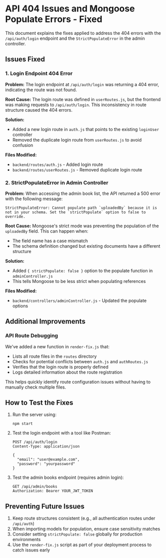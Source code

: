 # API 404 Issues and Mongoose Populate Errors - Fixed

This document explains the fixes applied to address the 404 errors with the `/api/auth/login` endpoint and the `StrictPopulateError` in the admin controller.

## Issues Fixed

### 1. Login Endpoint 404 Error

**Problem:** The login endpoint at `/api/auth/login` was returning a 404 error, indicating the route was not found.

**Root Cause:** The login route was defined in `userRoutes.js`, but the frontend was making requests to `/api/auth/login`. This inconsistency in route structure caused the 404 errors.

**Solution:**
- Added a new login route in `auth.js` that points to the existing `loginUser` controller
- Removed the duplicate login route from `userRoutes.js` to avoid confusion

**Files Modified:**
- `backend/routes/auth.js` - Added login route
- `backend/routes/userRoutes.js` - Removed duplicate login route

### 2. StrictPopulateError in Admin Controller

**Problem:** When accessing the admin book list, the API returned a 500 error with the following message:
```
StrictPopulateError: Cannot populate path `uploadedBy` because it is not in your schema. Set the `strictPopulate` option to false to override.
```

**Root Cause:** Mongoose's strict mode was preventing the population of the `uploadedBy` field. This can happen when:
- The field name has a case mismatch
- The schema definition changed but existing documents have a different structure

**Solution:**
- Added `{ strictPopulate: false }` option to the populate function in `adminController.js`
- This tells Mongoose to be less strict when populating references

**Files Modified:**
- `backend/controllers/adminController.js` - Updated the populate options

## Additional Improvements

### API Route Debugging

We've added a new function in `render-fix.js` that:
- Lists all route files in the `routes` directory
- Checks for potential conflicts between `auth.js` and `authRoutes.js`
- Verifies that the login route is properly defined
- Logs detailed information about the route registration

This helps quickly identify route configuration issues without having to manually check multiple files.

## How to Test the Fixes

1. Run the server using:
   ```
   npm start
   ```

2. Test the login endpoint with a tool like Postman:
   ```
   POST /api/auth/login
   Content-Type: application/json
   
   {
     "email": "user@example.com",
     "password": "yourpassword"
   }
   ```

3. Test the admin books endpoint (requires admin login):
   ```
   GET /api/admin/books
   Authorization: Bearer YOUR_JWT_TOKEN
   ```

## Preventing Future Issues

1. Keep route structures consistent (e.g., all authentication routes under `/api/auth`)
2. When importing models for population, ensure case sensitivity matches
3. Consider setting `strictPopulate: false` globally for production environments
4. Use the `render-fix.js` script as part of your deployment process to catch issues early 